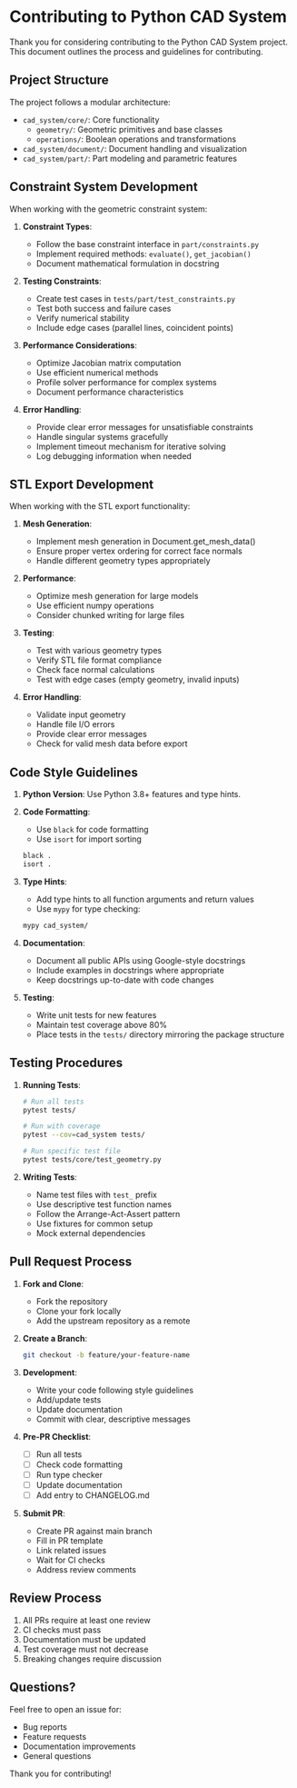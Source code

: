 # Contributing to Python CAD System

Thank you for considering contributing to the Python CAD System project. This document outlines the process and guidelines for contributing.

## Project Structure

The project follows a modular architecture:

- `cad_system/core/`: Core functionality
  - `geometry/`: Geometric primitives and base classes
  - `operations/`: Boolean operations and transformations
- `cad_system/document/`: Document handling and visualization
- `cad_system/part/`: Part modeling and parametric features

## Constraint System Development

When working with the geometric constraint system:

1. **Constraint Types**:
   - Follow the base constraint interface in `part/constraints.py`
   - Implement required methods: `evaluate()`, `get_jacobian()`
   - Document mathematical formulation in docstring

2. **Testing Constraints**:
   - Create test cases in `tests/part/test_constraints.py`
   - Test both success and failure cases
   - Verify numerical stability
   - Include edge cases (parallel lines, coincident points)

3. **Performance Considerations**:
   - Optimize Jacobian matrix computation
   - Use efficient numerical methods
   - Profile solver performance for complex systems
   - Document performance characteristics

4. **Error Handling**:
   - Provide clear error messages for unsatisfiable constraints
   - Handle singular systems gracefully
   - Implement timeout mechanism for iterative solving
   - Log debugging information when needed

## STL Export Development

When working with the STL export functionality:

1. **Mesh Generation**:
   - Implement mesh generation in Document.get_mesh_data()
   - Ensure proper vertex ordering for correct face normals
   - Handle different geometry types appropriately

2. **Performance**:
   - Optimize mesh generation for large models
   - Use efficient numpy operations
   - Consider chunked writing for large files

3. **Testing**:
   - Test with various geometry types
   - Verify STL file format compliance
   - Check face normal calculations
   - Test with edge cases (empty geometry, invalid inputs)

4. **Error Handling**:
   - Validate input geometry
   - Handle file I/O errors
   - Provide clear error messages
   - Check for valid mesh data before export

## Code Style Guidelines

1. **Python Version**: Use Python 3.8+ features and type hints.

2. **Code Formatting**:
   - Use `black` for code formatting
   - Use `isort` for import sorting
   ```bash
   black .
   isort .
   ```

3. **Type Hints**:
   - Add type hints to all function arguments and return values
   - Use `mypy` for type checking:
   ```bash
   mypy cad_system/
   ```

4. **Documentation**:
   - Document all public APIs using Google-style docstrings
   - Include examples in docstrings where appropriate
   - Keep docstrings up-to-date with code changes

5. **Testing**:
   - Write unit tests for new features
   - Maintain test coverage above 80%
   - Place tests in the `tests/` directory mirroring the package structure

## Testing Procedures

1. **Running Tests**:
   ```bash
   # Run all tests
   pytest tests/
   
   # Run with coverage
   pytest --cov=cad_system tests/
   
   # Run specific test file
   pytest tests/core/test_geometry.py
   ```

2. **Writing Tests**:
   - Name test files with `test_` prefix
   - Use descriptive test function names
   - Follow the Arrange-Act-Assert pattern
   - Use fixtures for common setup
   - Mock external dependencies

## Pull Request Process

1. **Fork and Clone**:
   - Fork the repository
   - Clone your fork locally
   - Add the upstream repository as a remote

2. **Create a Branch**:
   ```bash
   git checkout -b feature/your-feature-name
   ```

3. **Development**:
   - Write your code following style guidelines
   - Add/update tests
   - Update documentation
   - Commit with clear, descriptive messages

4. **Pre-PR Checklist**:
   - [ ] Run all tests
   - [ ] Check code formatting
   - [ ] Run type checker
   - [ ] Update documentation
   - [ ] Add entry to CHANGELOG.md

5. **Submit PR**:
   - Create PR against main branch
   - Fill in PR template
   - Link related issues
   - Wait for CI checks
   - Address review comments

## Review Process

1. All PRs require at least one review
2. CI checks must pass
3. Documentation must be updated
4. Test coverage must not decrease
5. Breaking changes require discussion

## Questions?

Feel free to open an issue for:
- Bug reports
- Feature requests
- Documentation improvements
- General questions

Thank you for contributing!